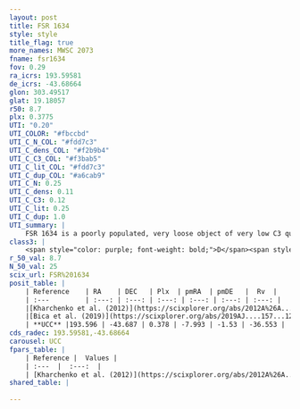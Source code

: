 ```yaml
---
layout: post
title: FSR 1634
style: style
title_flag: true
more_names: MWSC 2073
fname: fsr1634
fov: 0.29
ra_icrs: 193.59581
de_icrs: -43.68664
glon: 303.49517
glat: 19.18057
r50: 8.7
plx: 0.3775
UTI: "0.20"
UTI_COLOR: "#fbccbd"
UTI_C_N_COL: "#fdd7c3"
UTI_C_dens_COL: "#f2b9b4"
UTI_C_C3_COL: "#f3bab5"
UTI_C_lit_COL: "#fdd7c3"
UTI_C_dup_COL: "#a6cab9"
UTI_C_N: 0.25
UTI_C_dens: 0.11
UTI_C_C3: 0.12
UTI_C_lit: 0.25
UTI_C_dup: 1.0
UTI_summary: |
    FSR 1634 is a poorly populated, very loose object of very low C3 quality. It is poorly studied in the literature, with no articles listed in the last 6 years.
class3: |
    <span style="color: purple; font-weight: bold;">D</span><span style="color: red; font-weight: bold;">C</span>
r_50_val: 8.7
N_50_val: 25
scix_url: FSR%201634
posit_table: |
    | Reference    | RA    | DEC   | Plx  | pmRA  | pmDE   |  Rv  |
    | :---         | :---: | :---: | :---: | :---: | :---: | :---: |
    |[Kharchenko et al. (2012)](https://scixplorer.org/abs/2012A%26A...543A.156K) | 193.613 | -43.68 | -- | -6.67 | 2.65 | -- |
    |[Bica et al. (2019)](https://scixplorer.org/abs/2019AJ....157...12B) | 193.667 | -43.678 | -- | -- | -- | -- |
    | **UCC** |193.596 | -43.687 | 0.378 | -7.993 | -1.53 | -36.553 | 
cds_radec: 193.59581,-43.68664
carousel: UCC
fpars_table: |
    | Reference |  Values |
    | :---  |  :---:  |
    | [Kharchenko et al. (2012)](https://scixplorer.org/abs/2012A%26A...543A.156K) | `e_bv=0.0, distance=6310, log_age=9.3` |
shared_table: |
    
---
```

